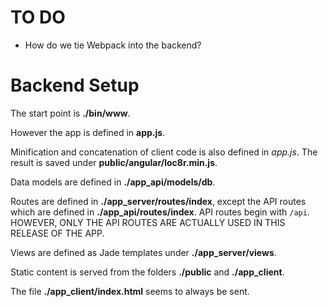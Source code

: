 # TO DO

* How do we tie Webpack into the backend?


# Backend Setup

The start point is **./bin/www**.

However the app is defined in **app.js**.

Minification and concatenation of client code is also defined in *app.js*. The result is saved under **public/angular/loc8r.min.js**.

Data models are defined in **./app_api/models/db**.

Routes are defined in **./app_server/routes/index**, except the API routes which are defined in **./app_api/routes/index**. API routes begin with `/api`. HOWEVER, ONLY THE API ROUTES ARE ACTUALLY USED IN THIS RELEASE OF THE APP.

Views are defined as Jade templates under **./app_server/views**.

Static content is served from the folders **./public** and **./app_client**.

The file **./app_client/index.html** seems to always be sent.
